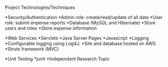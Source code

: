 Project Technologies/Techniques

*Security/Authentication
	*Admin role: create/read/update of all data
	*User role: submit enpense reports
*Database (MySQL and Hibernate)
*Store users and roles
*Store expense information

*Web Services 
	*Servlets
	*Java Server Pages
	*Javascript
*Logging
	*Configurable logging using Log4J. 
*Site and database hosted on AWS
*Struts framework (MVC) 

*Unit Testing
	*junit 
*Independent Research Topic
